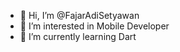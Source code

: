 - 👋 Hi, I’m @FajarAdiSetyawan
- 👀 I’m interested in Mobile Developer
- 🌱 I’m currently learning Dart 


<!---
FajarAdiSetyawan/FajarAdiSetyawan is a ✨ special ✨ repository because its `README.md` (this file) appears on your GitHub profile.
You can click the Preview link to take a look at your changes.
--->
